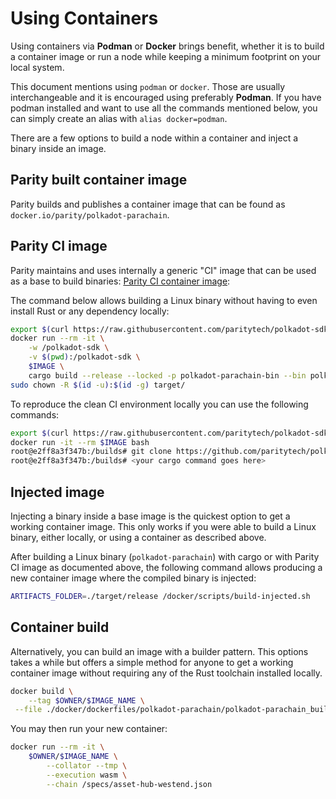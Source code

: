 # Using Containers

Using containers via **Podman** or **Docker** brings benefit, whether it is to build a container image or run a node
while keeping a minimum footprint on your local system.

This document mentions using `podman` or `docker`. Those are usually interchangeable and it is encouraged using
preferably **Podman**. If you have podman installed and want to use all the commands mentioned below, you can simply
create an alias with `alias docker=podman`.

There are a few options to build a node within a container and inject a binary inside an image.

## Parity built container image

Parity builds and publishes a container image that can be found as `docker.io/parity/polkadot-parachain`.

## Parity CI image

Parity maintains and uses internally a generic "CI" image that can be used as a base to build binaries: [Parity CI
container image](https://github.com/paritytech/dockerfiles/tree/main/ci-unified):

The command below allows building a Linux binary without having to even install Rust or any dependency locally:

```bash
export $(curl https://raw.githubusercontent.com/paritytech/polkadot-sdk/refs/heads/master/.github/env | tr -d '"')
docker run --rm -it \
    -w /polkadot-sdk \
    -v $(pwd):/polkadot-sdk \
    $IMAGE \
    cargo build --release --locked -p polkadot-parachain-bin --bin polkadot-parachain
sudo chown -R $(id -u):$(id -g) target/
```

To reproduce the clean CI environment locally you can use the following commands:

```bash
export $(curl https://raw.githubusercontent.com/paritytech/polkadot-sdk/refs/heads/master/.github/env | tr -d '"')
docker run -it --rm $IMAGE bash
root@e2ff8a3f347b:/builds# git clone https://github.com/paritytech/polkadot-sdk.git && cd polkadot-sdk
root@e2ff8a3f347b:/builds# <your cargo command goes here>
```

## Injected image

Injecting a binary inside a base image is the quickest option to get a working container image. This only works if you
were able to build a Linux binary, either locally, or using a container as described above.

After building a Linux binary (`polkadot-parachain`) with cargo or with Parity CI image as documented above, the
following command allows producing a new container image where the compiled binary is injected:

```bash
ARTIFACTS_FOLDER=./target/release /docker/scripts/build-injected.sh
```

## Container build

Alternatively, you can build an image with a builder pattern. This options takes a while but offers a simple method for
anyone to get a working container image without requiring any of the Rust toolchain installed locally.

```bash
docker build \
	--tag $OWNER/$IMAGE_NAME \
 --file ./docker/dockerfiles/polkadot-parachain/polkadot-parachain_builder.Dockerfile .
```

You may then run your new container:

```bash
docker run --rm -it \
	$OWNER/$IMAGE_NAME \
		--collator --tmp \
		--execution wasm \
		--chain /specs/asset-hub-westend.json
```

